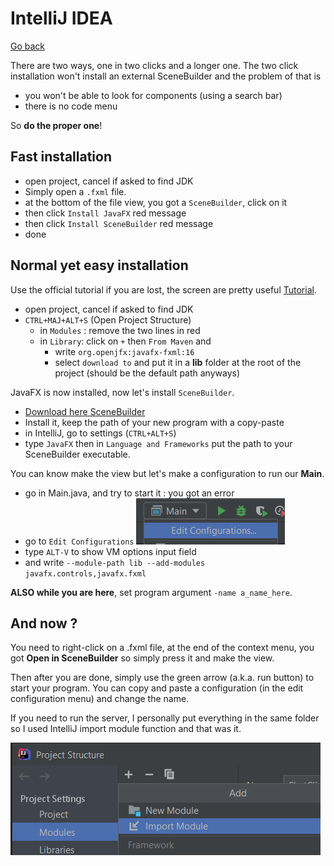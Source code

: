 # IntelliJ IDEA

[Go back](../index.md)

There are two ways, one in two clicks and a longer one. The two click installation
won't install an external SceneBuilder and the problem of that is 

* you won't be able to look for components (using a search bar)
* there is no code menu

So **do the proper one**!

## Fast installation

* open project, cancel if asked to find JDK
* Simply open a ``.fxml`` file.
* at the bottom of the file view, you got a ``SceneBuilder``, click on it
* then click ``Install JavaFX`` red message
* then click ``Install SceneBuilder`` red message
* done

## Normal yet easy installation

Use the official tutorial if you are lost, the screen are pretty useful
[Tutorial](https://openjfx.io/openjfx-docs/#IDEA-IDE).

* open project, cancel if asked to find JDK
* `CTRL+MAJ+ALT+S` (Open Project Structure)
    * in `Modules` : remove the two lines in red
    * in ``Library``: click on `+` then ``From Maven``
    and 
      * write ``org.openjfx:javafx-fxml:16``
      * select ``download to`` and put it in a **lib** folder at the root of the
    project (should be the default path anyways)

JavaFX is now installed, now let's install ``SceneBuilder``.

* [Download here SceneBuilder](https://gluonhq.com/products/scene-builder/#download)
* Install it, keep the path of your new program with a copy-paste
* in IntelliJ, go to settings (`CTRL+ALT+S`)
* type ``JavaFX`` then in ``Language and Frameworks`` put the path to
your SceneBuilder executable.
  
You can know make the view but let's make a configuration to run our **Main**.

* go in Main.java, and try to start it : you got an error
* go to ``Edit Configurations`` ![idea](idea.png)
* type ``ALT-V`` to show VM options input field
* and write ``--module-path lib --add-modules javafx.controls,javafx.fxml``

**ALSO while you are here**, set program 
argument ``-name a_name_here``.

## And now ?

You need to right-click on a .fxml file, at the end of the
context menu, you got **Open in SceneBuilder** so simply
press it and make the view.

Then after you are done, simply use the green arrow
(a.k.a. run button) to start your program. You can copy
and paste a configuration (in the edit configuration
menu) and change the name.

If you need to run the server, I personally put
everything in the same folder so I used IntelliJ
import module function and that was it.

![module](module.png)